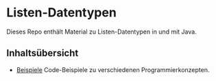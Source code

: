 # Listen-Datentypen

Dieses Repo enthält Material zu Listen-Datentypen in und mit Java.

## Inhaltsübersicht

* [Beispiele](examples/README.md)
  Code-Beispiele zu verschiedenen Programmierkonzepten.
